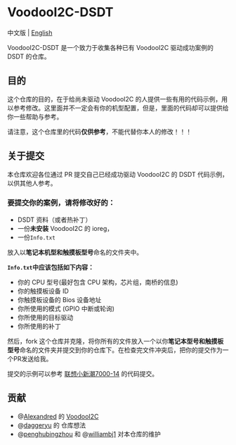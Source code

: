 # VoodooI2C-DSDT

中文版 | [English](https://github.com/penghubingzhou/VoodooI2C-DSDT/blob/master/README.md)

VoodooI2C-DSDT 是一个致力于收集各种已有 VoodooI2C 驱动成功案例的 DSDT 的仓库。

## 目的

这个仓库的目的，在于给尚未驱动 VoodooI2C 的人提供一些有用的代码示例，用以参考修改。这里面并不一定会有你的机型配置，但是，里面的代码却可以提供给你一些帮助与参考。

请注意，这个仓库里的代码**仅供参考**，不能代替你本人的修改！！！

## 关于提交

本仓库欢迎各位通过 PR 提交自己已经成功驱动 VoodooI2C 的 DSDT 代码示例，以供其他人参考。

### 要提交你的案例，请将修改好的：

- DSDT 资料（或者热补丁）
- 一份**未安装** VoodooI2C 的 ioreg，
- 一份`Info.txt`

 放入以**笔记本机型和触摸板型号**命名的文件夹中。

**`Info.txt`中应该包括如下内容：**

- 你的 CPU 型号(最好包含 CPU 架构，芯片组，南桥的信息)
- 你的触摸板设备 ID
- 你触摸板设备的 Bios 设备地址
- 你所使用的模式 (GPIO 中断或轮询)
- 你所使用的目标驱动
- 你所使用的补丁

然后，fork 这个仓库并克隆，将你所有的文件放入一个以你**笔记本型号和触摸板型号**命名的文件夹并提交到你的仓库下。在检查完文件冲突后，把你的提交作为一个PR发送给我。

提交的示例可以参考 [联想小新潮7000-14](https://github.com/penghubingzhou/VoodooI2C-DSDT/tree/master/Lenovo%20Xiaoxin%20Chao%207000-14) 的代码提交。

## 贡献

- @[Alexandred](https://github.com/alexandred) 的 [VoodooI2C](https://github.com/alexandred/VoodooI2C)
- @[daggeryu](https://github.com/daggeryu) 的 仓库想法
- @[penghubingzhou](https://github.com/penghubingzhou) 和 @[williambj1](https://github.com/williambj1) 对本仓库的维护

